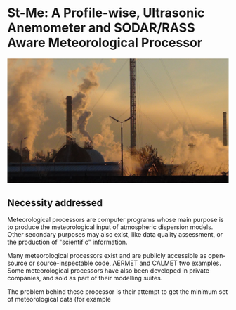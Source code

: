 # St-Me: A Profile-wise, Ultrasonic Anemometer and SODAR/RASS Aware Meteorological Processor

![Smoke plumes in Sannazzaro de' Burgondi refinery during early morning, late November](St-Me.JPG?raw=true)

## Necessity addressed

Meteorological processors are computer programs whose main purpose is to produce the meteorological input of atmospheric dispersion models. Other secondary purposes may also exist, like data quality assessment, or the production of "scientific" information.

Many meteorological processors exist and are publicly accessible as open-source or source-inspectable code, AERMET and CALMET two examples. Some meteorological processors have also been developed in private companies, and sold as part of their modelling suites.

The problem behind these processor is their attempt to get the minimum set of meteorological data (for example 
